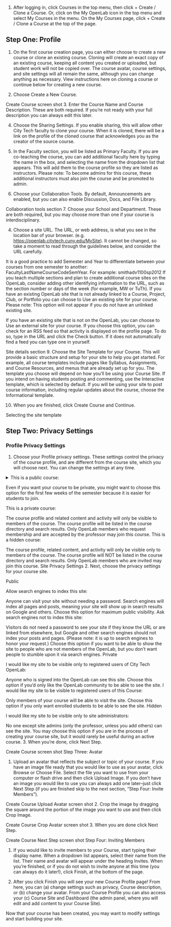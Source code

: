 1. After logging in, click Courses in the top menu, then click + Create / Clone a Course. Or, click on the My OpenLab icon in the top menu and select My Courses in the menu. On the My Courses page, click + Create / Clone a Course at the top of the page.

## Step One: Profile

1. On the first course creation page, you can either choose to create a new course or clone an existing course.  Cloning will create an exact copy of an existing course, keeping all content you created or uploaded, but student work will not be copied over.  The course avatar, course settings, and site settings will all remain the same, although you can change anything as necessary.  View instructions here on cloning a course or continue below for creating a new course.

2. Choose Create a New Course.

Create Course screen shot
3. Enter the Course Name and Course Description. These are both required. If you’re not ready with your full description you can always edit this later.

4. Choose the Sharing Settings. If you enable sharing, this will allow other City Tech faculty to clone your course. When it is cloned, there will be a link on the profile of the cloned course that acknowledges you as the creator of the source course.

5. In the Faculty section, you will be listed as Primary Faculty. If you are co-teaching the course, you can add additional faculty here by typing the name in the box, and selecting the name from the dropdown list that appears. This will add them to the course profile so they are listed as instructors.  Please note: To become admins for this course, these additional instructors must also join the course and be promoted to admin.

6. Choose your Collaboration Tools. By default, Announcements are enabled, but you can also enable Discussion, Docs, and File Library.

Collaboration tools section
7. Choose your School and Department. These are both required, but you may choose more than one if your course is interdisciplinary.

4. Choose a site URL. The URL, or web address, is what you see in the location bar of your browser. (e.g. https://openlab.citytech.cuny.edu/MySite). It cannot be changed, so take a moment to read through the guidelines below, and consider the URL carefully.

It is a good practice to add Semester and Year to differentiate between your courses from one semester to another: FacultyLastNameCourseCodeSemYear.  For example: smithadv1100sp2012
If you teach multiple sections and plan to create additional course sites on the OpenLab, consider adding other identifying information to the URL, such as the section number or days of the week (for example, MW or TuTh).
If you have an existing OpenLab site that is not already linked to a Course, Project, Club, or Portfolio you can choose to Use an existing site for your course. Please note: This option will not appear if you do not have an unlinked existing site.

If you have an existing site that is not on the OpenLab, you can choose to Use an external site for your course.  If you choose this option, you can check for an RSS feed so that activity is displayed on the profile page.  To do so, type in the URL and click the Check button.  If it does not automatically find a feed you can type one in yourself.

Site details section
9. Choose the Site Template for your Course. This will provide a basic structure and setup for your site to help you get started. For example, all course templates include pages like Syllabus, Assignments, and Course Resources, and menus that are already set up for you. The template you choose will depend on how you’ll be using your Course Site. If you intend on having students posting and commenting, use the Interactive template, which is selected by default. If you will be using your site to post course information, including regular updates about the course, choose the Informational template.

10. When you are finished, click Create Course and Continue.

Selecting the site template

## Step Two: Privacy Settings

### Profile Privacy Settings

1. Choose your Profile privacy settings.  These settings control the privacy of the course profile, and are different from the course site, which you will choose next. You can change the settings at any time.

<details>
<summary> This is a public course:</summary>

* The course profile and related content and activity will be visible to the public, whether or not they are members of the OpenLab.
* The course profile will be listed in the OpenLab course directory and search results.
* Any OpenLab member may join this course.
</details>

Even if you want your course to be private, you might want to choose this option for the first few weeks of the semester because it is easier for students to join.

This is a private course:

The course profile and related content and activity will only be visible to members of the course.
The course profile will be listed in the course directory and search results.
Only OpenLab members who request membership and are accepted by the professor may join this course.
This is a hidden course:

The course profile, related content, and activity will only be visible only to members of the course.
The course profile will NOT be listed in the course directory and search results.
Only OpenLab members who are invited may join this course.
Site Privacy Settings
2. Next, choose the privacy settings for your course site.

Public

Allow search engines to index this site:

Anyone can visit your site without needing a password.
Search engines will index all pages and posts, meaning your site will show up in search results on Google and others.
Choose this option for maximum public visibility.
Ask search engines not to index this site:

Visitors do not need a password to see your site if they know the URL or are linked from elsewhere, but Google and other search engines should not index your posts and pages. (Please note: it is up to search engines to honor your request.)
Choose this option if you want to be able to show the site to people who are not members of the OpenLab, but you don’t want people to stumble upon it via search engines.
Private

I would like my site to be visible only to registered users of City Tech OpenLab:

Anyone who is signed into the OpenLab can see this site.
Choose this option if you’d only like the OpenLab community to be able to see the site.
I would like my site to be visible to registered users of this Course:

Only members of your course will be able to visit the site.
Choose this option if you only want enrolled students to be able to see the site.
Hidden

I would like my site to be visible only to site administrators:

No one except site admins (only the professor, unless you add others) can see the site.
You may choose this option if you are in the process of creating your course site, but it would rarely be useful during an active course.
3. When you’re done, click Next Step.

Create Course screen shot
Step Three: Avatar
1. Upload an avatar that reflects the subject or topic of your course.   If you have an image file ready that you would like to use as your avatar, click Browse or Choose File.  Select the file you want to use from your computer or flash drive and then click Upload Image.  If you don’t have an image you would like to use you can always add one later–just click Next Step (if you are finished skip to the next section, “Step Four: Invite Members”).

Create Course Upload Avatar screen shot
2. Crop the image by dragging the square around the portion of the image you want to use and then click Crop Image.

Create Course Crop Avatar screen shot
3. When you are done click Next Step.

Create Course Next Step screen shot
Step Four: Inviting Members
1. If you would like to invite members to your Course, start typing their display name.  When a dropdown list appears, select their name from the list.  Their name and avatar will appear under the heading Invites.  When you’re finished, or if you do not wish to invite anyone at this time (you can always do it later!), click Finish, at the bottom of the page.


2. After you click Finish you will see your new Course Profile page!  From here, you can (a) change settings such as privacy, Course description, or (b) change your avatar.  From your Course Profile you can also access your (c) Course Site and Dashboard (the admin panel, where you will edit and add content to your Course Site).


Now that your course has been created, you may want to modify settings and start building your site.
